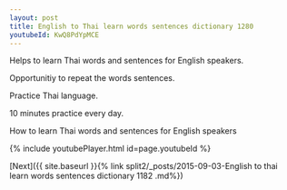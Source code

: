 ```yaml
---
layout: post
title: English to Thai learn words sentences dictionary 1280 
youtubeId: KwQ8PdYpMCE
---
```

 
 
Helps to learn Thai words and sentences for English speakers.

Opportunitiy to repeat the words sentences. 

Practice Thai language. 
 
10 minutes practice every day. 
 
How to learn Thai words and sentences for English speakers 
 
{% include youtubePlayer.html id=page.youtubeId %}
 
 
[Next]({{ site.baseurl }}{% link  split2/_posts/2015-09-03-English to thai learn words sentences dictionary 1182 .md%})
 
